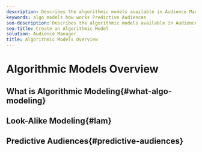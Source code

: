 ```yaml
---
description: Describes the algorithmic models available in Audience Manager.
keywords: algo models how works Predictive Audiences
seo-description: Describes the algorithmic models available in Audience Manager.
seo-title: Create an Algorithmic Model
solution: Audience Manager
title: Algorithmic Models Overview
---
```


# Algorithmic Models Overview

## What is Algorithmic Modeling{#what-algo-modeling}

## Look-Alike Modeling{#lam}

## Predictive Audiences{#predictive-audiences}
